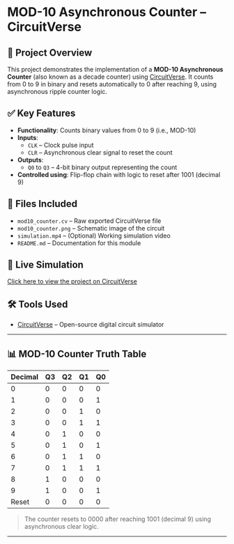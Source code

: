 # MOD-10 Asynchronous Counter – CircuitVerse

## 🧠 Project Overview
This project demonstrates the implementation of a **MOD-10 Asynchronous Counter** (also known as a decade counter) using [CircuitVerse](https://circuitverse.org). It counts from 0 to 9 in binary and resets automatically to 0 after reaching 9, using asynchronous ripple counter logic.

## ✅ Key Features
- **Functionality**: Counts binary values from 0 to 9 (i.e., MOD-10)
- **Inputs**:
  - `CLK` – Clock pulse input
  - `CLR` – Asynchronous clear signal to reset the count
- **Outputs**:
  - `Q0` to `Q3` – 4-bit binary output representing the count
- **Controlled using**: Flip-flop chain with logic to reset after 1001 (decimal 9)

## 📂 Files Included
- `mod10_counter.cv` – Raw exported CircuitVerse file
- `mod10_counter.png` – Schematic image of the circuit
- `simulation.mp4` – (Optional) Working simulation video
- `README.md` – Documentation for this module

## 🔗 Live Simulation
[Click here to view the project on CircuitVerse](https://circuitverse.org/simulator/edit/mod-10-asynchronous-counter-c08dbcd4-8c44-4f98-94f9-21f7bd925544)

## 🛠 Tools Used
- [CircuitVerse](https://circuitverse.org) – Open-source digital circuit simulator

---

## 📊 MOD-10 Counter Truth Table

| Decimal | Q3 | Q2 | Q1 | Q0 |
|---------|----|----|----|----|
| 0       | 0  | 0  | 0  | 0  |
| 1       | 0  | 0  | 0  | 1  |
| 2       | 0  | 0  | 1  | 0  |
| 3       | 0  | 0  | 1  | 1  |
| 4       | 0  | 1  | 0  | 0  |
| 5       | 0  | 1  | 0  | 1  |
| 6       | 0  | 1  | 1  | 0  |
| 7       | 0  | 1  | 1  | 1  |
| 8       | 1  | 0  | 0  | 0  |
| 9       | 1  | 0  | 0  | 1  |
| Reset   | 0  | 0  | 0  | 0  |

> The counter resets to 0000 after reaching 1001 (decimal 9) using asynchronous clear logic.

---